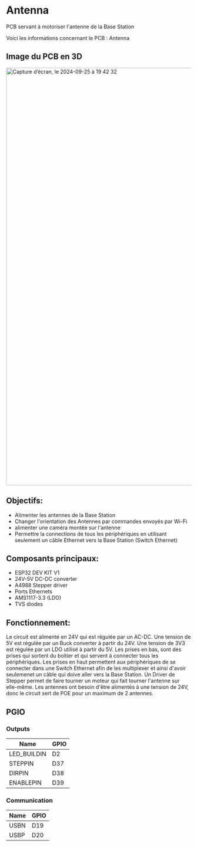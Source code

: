 # Antenna
PCB servant à motoriser l'antenne de la Base Station

Voici les informations concernant le PCB : Antenna

## Image du PCB en 3D
<img width="1132" alt="Capture d’écran, le 2024-09-25 à 19 42 32" src="https://github.com/user-attachments/assets/f7d9e168-71af-4ca0-a494-73e6d41e3108">


## Objectifs:
* Alimenter les antennes de la Base Station
* Changer l'orientation des Antennes par commandes envoyés par Wi-Fi
* alimenter une caméra montée sur l'antenne
* Permettre la connections de tous les périphériques en utilisant seulement un câble Ethernet vers la Base Station (Switch Ethernet)


## Composants principaux:
* ESP32 DEV KIT V1
* 24V-5V DC-DC converter
* A4988 Stepper driver
* Ports Ethernets
* AMS1117-3.3 (LDO)
* TVS diodes

## Fonctionnement:
Le circuit est alimenté en 24V qui est régulée par un AC-DC.
Une tension de 5V est régulée par un Buck converter à partir du 24V.
Une tension de 3V3 est régulée par un LDO utilisé à partir du 5V.
Les prises en bas, sont des prises qui sortent du boitier et qui servent à connecter tous les périphériques.
Les prises en haut permettent aux périphériques de se connecter dans une Switch Ethernet afin de les multiplexer et ainsi d'avoir seulemenet un câble qui doive aller vers la Base Station.
Un Driver de Stepper permet de faire tourner un moteur qui fait tourner l'antenne sur elle-même.
Les antennes ont besoin d'être alimentés à une tension de 24V, donc le circuit sert de POE pour un maximum de 2 antennes.

## PGIO
### Outputs

Name         | GPIO
---          | ---
LED_BUILDIN  | D2
STEPPIN      | D37
DIRPIN       | D38
ENABLEPIN    | D39

### Communication

Name    | GPIO
---     | ---
USBN    | D19
USBP    | D20
